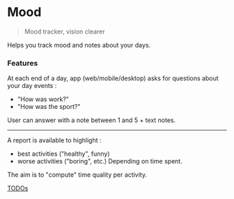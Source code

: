 # Mood
> Mood tracker, vision clearer


Helps you track mood and notes about your days.



### Features

At each end of a day, app (web/mobile/desktop) asks for questions about your day events : 
- "How was work?"
- "How was the sport?"

User can answer with a note between 1 and 5 + text notes.

------

A report is available to highlight : 
- best activities ("healthy", funny)
- worse activities ("boring", etc.)
Depending on time spent.

The aim is to "compute" time quality per activity.

[TODOs](TODO.md)
